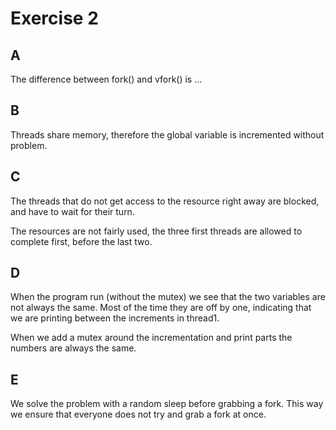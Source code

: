 # Exercise 2
## A
The difference between fork() and vfork() is ...

## B
Threads share memory, therefore the global variable is incremented without problem.

## C
The threads that do not get access to the resource right away are blocked, and have
to wait for their turn.

The resources are not fairly used, the three first threads are allowed to complete first,
before the last two.

## D
When the program run (without the mutex) we see that the two variables are not always the same.
Most of the time they are off by one, indicating that we are printing between the increments in
thread1.

When we add a mutex around the incrementation and print parts the numbers are always the same.

## E
We solve the problem with a random sleep before grabbing a fork. This way we ensure that
everyone does not try and grab a fork at once. 

